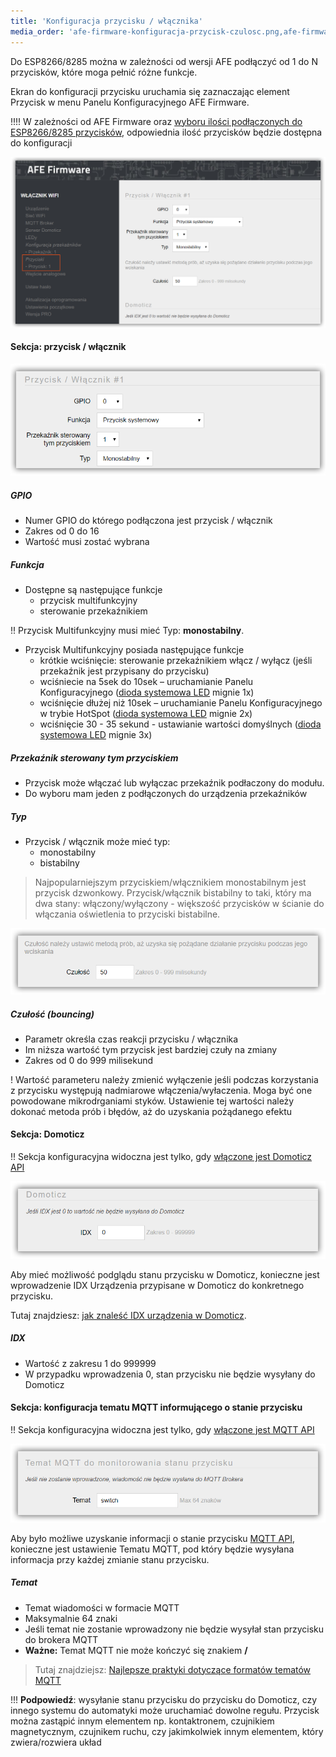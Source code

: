 ```yaml
---
title: 'Konfiguracja przycisku / włącznika'
media_order: 'afe-firmware-konfiguracja-przycisk-czulosc.png,afe-firmware-konfiguracja-przycisk-domoticz.png,afe-firmware-konfiguracja-przycisk-menu.png,afe-firmware-konfiguracja-przycisk-mqtt.png,afe-firmware-konfiguracja-przycisk-przycisk.png'
---
```


Do ESP8266/8285 można w zależności od wersji AFE podłączyć od 1 do N przycisków, które moga pełnić różne funkcje.

Ekran do konfiguracji przycisku uruchamia się zaznaczając element Przycisk  w menu Panelu Konfiguracyjnego AFE Firmware.

!!!! W zależności od AFE Firmware oraz [wyboru ilości podłączonych do ESP8266/8285 przycisków](/konfiguracja/konfiguracja-urzadzenia), odpowiednia ilość przycisków będzie dostępna do konfiguracji

![](afe-firmware-konfiguracja-przycisk-menu.png)

#### Sekcja: przycisk / włącznik

![](afe-firmware-konfiguracja-przycisk-przycisk.png)

##### GPIO

* Numer GPIO do którego podłączona jest przycisk / włącznik
* Zakres od 0 do 16
* Wartość musi zostać wybrana


##### Funkcja

* Dostępne są następujące funkcje
	* przycisk multifunkcyjny
	* sterowanie przekaźnikiem

!! Przycisk Multifunkcyjny musi mieć Typ: **monostabilny**.

* Przycisk Multifunkcyjny posiada następujące funkcje
	* krótkie wciśnięcie: sterowanie przekaźnikiem włącz / wyłącz (jeśli przekaźnik jest przypisany do przycisku)
	* wciśniecie na 5sek do 10sek – uruchamianie Panelu Konfiguracyjnego ([dioda systemowa LED](/konfiguracja/konfiguracja-diody-led/dioda-systemowa) mignie 1x)
	* wciśnięcie dłużej niż 10sek – uruchamianie Panelu Konfiguracyjnego w trybie HotSpot ([dioda systemowa LED](/konfiguracja/konfiguracja-diody-led/dioda-systemowa) mignie 2x)
	* wciśnięcie 30 - 35 sekund - ustawianie wartości domyślnych  ([dioda systemowa LED](/konfiguracja/konfiguracja-diody-led/dioda-systemowa) mignie 3x)

##### Przekaźnik sterowany tym przyciskiem
* Przycisk może włączać lub wyłączac przekaźnik podłaczony do modułu. 
* Do wyboru mam jeden z podłączonych do urządzenia przekaźników

##### Typ
* Przycisk / włącznik może mieć typ:
	* monostabilny
	* bistabilny

> Najpopularniejszym przyciskiem/włącznikiem monostabilnym jest przycisk dzwonkowy. Przycisk/włącznik bistabilny to taki, który ma dwa stany: włączony/wyłączony - większość przycisków w ścianie do włączania oświetlenia to przyciski bistabilne.

![](afe-firmware-konfiguracja-przycisk-czulosc.png)

##### Czułość (bouncing)
* Parametr określa czas reakcji przycisku / włącznika
* Im niższa wartość tym przycisk jest bardziej czuły na zmiany
* Zakres od 0 do 999 milisekund

! Wartość parameteru należy zmienić wyłączenie jeśli podczas korzystania z przycisku występują nadmiarowe włączenia/wyłaczenia. Moga być one powodowane mikrodrganiami styków. Ustawienie tej wartości należy dokonać metoda prób i błędów, aż do uzyskania pożądanego efektu

#### Sekcja: Domoticz

!! Sekcja konfiguracyjna widoczna jest tylko, gdy [włączone jest Domoticz API](/konfiguracja/konfiguracja-urzadzenia)

![](afe-firmware-konfiguracja-przycisk-domoticz.png)

Aby mieć możliwość podglądu stanu przycisku w Domoticz, konieczne jest wprowadzenie IDX Urządzenia przypisane w Domoticz do konkretnego przycisku.

Tutaj znajdziesz: [jak znaleść IDX urządzenia w Domoticz](/integracja-api/domoticz-api/gdzie-znalezc-idx).


##### IDX
* Wartość z zakresu 1 do 999999
* W przypadku wprowadzenia 0, stan przycisku nie będzie wysyłany do Domoticz

#### Sekcja: konfiguracja tematu MQTT informującego o stanie przycisku

!! Sekcja konfiguracyjna widoczna jest tylko, gdy [włączone jest MQTT API](/konfiguracja/konfiguracja-urzadzenia)

![](afe-firmware-konfiguracja-przycisk-mqtt.png)

Aby było możliwe uzyskanie informacji o stanie przycisku [MQTT API](/integracja-api/mqtt), konieczne jest ustawienie Tematu MQTT, pod który będzie wysyłana informacja przy każdej zmianie stanu przycisku.
 
##### Temat
* Temat wiadomości w formacie MQTT
* Maksymalnie 64 znaki
* Jeśli temat nie zostanie wprowadzony nie będzie wysyłał stan przycisku do brokera MQTT
* **Ważne:** Temat MQTT nie może kończyć się znakiem **/**

> Tutaj znajdziejsz: [Najlepsze praktyki dotyczące formatów tematów MQTT](/integracja-api/mqtt/tematy-mqtt-najlepsze-praktyki)


!!! **Podpowiedź**: wysyłanie stanu przycisku do przycisku do Domoticz, czy innego systemu do automatyki może uruchamiać dowolne regułu. Przycisk można zastąpić innym elementem np. kontaktronem, czujnikiem magnetycznym, czujnikem ruchu, czy jakimkolwiek innym elementem, który zwiera/rozwiera układ